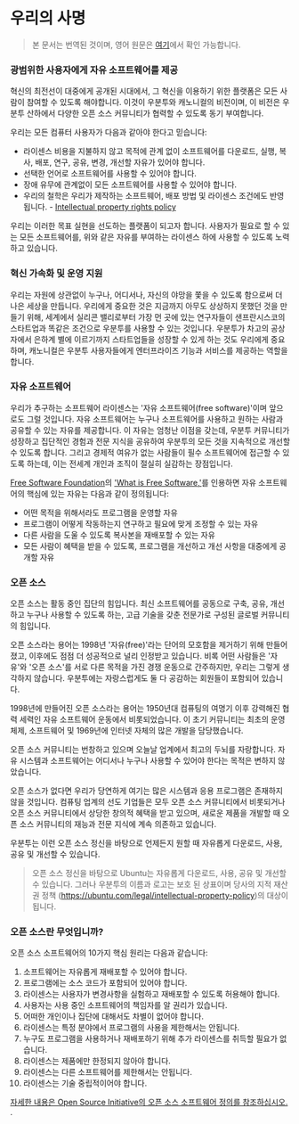 # 우리의 사명

> 본 문서는 번역된 것이며, 영어 원문은 [여기](https://ubuntu.com/community/ethos/mission)에서 확인 가능합니다.

### 광범위한 사용자에게 자유 소프트웨어를 제공

혁신의 최전선이 대중에게 공개된 시대에서, 그 혁신을 이용하기 위한 플랫폼은 모든 사람이 참여할 수 있도록 해야합니다. 이것이 우분투와 캐노니컬의 비전이며, 이 비전은 우분투 산하에서 다양한 오픈 소스 커뮤니티가 협력할 수 있도록 동기 부여합니다.

우리는 모든 컴퓨터 사용자가 다음과 같아야 한다고 믿습니다:

* 라이센스 비용을 지불하지 않고 목적에 관계 없이 소프트웨어를 다운로드, 실행, 복사, 배포, 연구, 공유, 변경, 개선할 자유가 있어야 합니다.
* 선택한 언어로 소프트웨어를 사용할 수 있어야 합니다.
* 장애 유무에 관계없이 모든 소프트웨어를 사용할 수 있어야 합니다.
* 우리의 철학은 우리가 제작하는 소프트웨어, 배포 방법 및 라이센스 조건에도 반영됩니다. - [Intellectual property rights policy](https://ubuntu.com/legal/intellectual-property-policy)

우리는 이러한 목표 실현을 선도하는 플랫폼이 되고자 합니다. 사용자가 필요로 할 수 있는 모든 소프트웨어를, 위와 같은 자유를 부여하는 라이센스 하에 사용할 수 있도록 노력하고 있습니다.

### 혁신 가속화 및 운영 지원

우리는 자원에 상관없이 누구나, 어디서나, 자신의 야망을 쫓을 수 있도록 함으로써 더 나은 세상을 만듭니다. 우리에게 중요한 것은 지금까지 아무도 상상하지 못했던 것을 만들기 위해, 세계에서 실리콘 밸리로부터 가장 먼 곳에 있는 연구자들이 샌프란시스코의 스타트업과 똑같은 조건으로 우분투를 사용할 수 있는 것입니다. 우분투가 차고의 공상자에서 은하계 별에 이르기까지 스타트업들을 성장할 수 있게 하는 것도 우리에게 중요하며, 캐노니컬은 우분투 사용자들에게 엔터프라이즈 기능과 서비스를 제공하는 역할을 합니다.

### 자유 소프트웨어

우리가 추구하는 소프트웨어 라이센스는 '자유 소프트웨어(free software)'이며 앞으로도 그럴 것입니다. 자유 소프트웨어는 누구나 소프트웨어를 사용하고 원하는 사람과 공유할 수 있는 자유를 제공합니다. 이 자유는 엄청난 이점을 갖는데, 우분투 커뮤니티가 성장하고 집단적인 경험과 전문 지식을 공유하여 우분투의 모든 것을 지속적으로 개선할 수 있도록 합니다. 그리고 경제적 여유가 없는 사람들이 필수 소프트웨어에 접근할 수 있도록 하는데, 이는 전세계 개인과 조직이 절실히 실감하는 장점입니다.

[Free Software Foundation](https://www.fsf.org/)의 ['What is Free Software,'](https://www.gnu.org/philosophy/free-sw.html)를 인용하면 자유 소프트웨어의 핵심에 있는 자유는 다음과 같이 정의됩니다:

* 어떤 목적을 위해서라도 프로그램을 운영할 자유
* 프로그램이 어떻게 작동하는지 연구하고 필요에 맞게 조정할 수 있는 자유
* 다른 사람을 도울 수 있도록 복사본을 재배포할 수 있는 자유
* 모든 사람이 혜택을 받을 수 있도록, 프로그램을 개선하고 개선 사항을 대중에게 공개할 자유

### 오픈 소스

오픈 소스는 활동 중인 집단의 힘입니다. 최신 소프트웨어를 공동으로 구축, 공유, 개선하고 누구나 사용할 수 있도록 하는, 고급 기술을 갖춘 전문가로 구성된 글로벌 커뮤니티의 힘입니다.

오픈 소스라는 용어는 1998년 '자유(free)'라는 단어의 모호함을 제거하기 위해 만들어졌고, 이후에도 점점 더 성공적으로 널리 인정받고 있습니다. 비록 어떤 사람들은 '자유'와 '오픈 소스'를 서로 다른 목적을 가진 경쟁 운동으로 간주하지만, 우리는 그렇게 생각하지 않습니다. 우분투에는 자랑스럽게도 둘 다 공감하는 회원들이 포함되어 있습니다.

1998년에 만들어진 오픈 소스라는 용어는 1950년대 컴퓨팅의 여명기 이후 강력해진 협력 세력인 자유 소프트웨어 운동에서 비롯되었습니다. 이 초기 커뮤니티는 최초의 운영 체제, 소프트웨어 및 1969년에 인터넷 자체의 많은 개발을 담당했습니다.

오픈 소스 커뮤니티는 번창하고 있으며 오늘날 업계에서 최고의 두뇌를 자랑합니다. 자유 시스템과 소프트웨어는 어디서나 누구나 사용할 수 있어야 한다는 목적은 변하지 않았습니다.

오픈 소스가 없다면 우리가 당연하게 여기는 많은 시스템과 응용 프로그램은 존재하지 않을 것입니다. 컴퓨팅 업계의 선도 기업들은 모두 오픈 소스 커뮤니티에서 비롯되거나 오픈 소스 커뮤니티에서 상당한 창의적 혜택을 받고 있으며, 새로운 제품을 개발할 때 오픈 소스 커뮤니티의 재능과 전문 지식에 계속 의존하고 있습니다.

우분투는 이런 오픈 소스 정신을 바탕으로 언제든지 원할 때 자유롭게 다운로드, 사용, 공유 및 개선할 수 있습니다.

> 오픈 소스 정신을 바탕으로 Ubuntu는 자유롭게 다운로드, 사용, 공유 및 개선할 수 있습니다. 그러나 우분투의 이름과 로고는 보호 된 상표이며 당사의 지적 재산권 정책 (https://ubuntu.com/legal/intellectual-property-policy)의 대상이됩니다.

### 오픈 소스란 무엇입니까?

오픈 소스 소프트웨어의 10가지 핵심 원리는 다음과 같습니다:

1. 소프트웨어는 자유롭게 재배포할 수 있어야 합니다.
2. 프로그램에는 소스 코드가 포함되어 있어야 합니다.
3. 라이센스는 사용자가 변경사항을 실험하고 재배포할 수 있도록 허용해야 합니다.
4. 사용자는 사용 중인 소프트웨어의 책임자를 알 권리가 있습니다.
5. 어떠한 개인이나 집단에 대해서도 차별이 없어야 합니다.
6. 라이센스는 특정 분야에서 프로그램의 사용을 제한해서는 안됩니다.
7. 누구도 프로그램을 사용하거나 재배포하기 위해 추가 라이센스를 취득할 필요가 없습니다.
8. 라이센스는 제품에만 한정되지 않아야 합니다.
9. 라이센스는 다른 소프트웨어를 제한해서는 안됩니다.
10. 라이센스는 기술 중립적이어야 합니다.

[자세한 내용은 Open Source Initiative의 오픈 소스 소프트웨어 정의를 참조하십시오. ](https://opensource.org/docs/definition.php).
